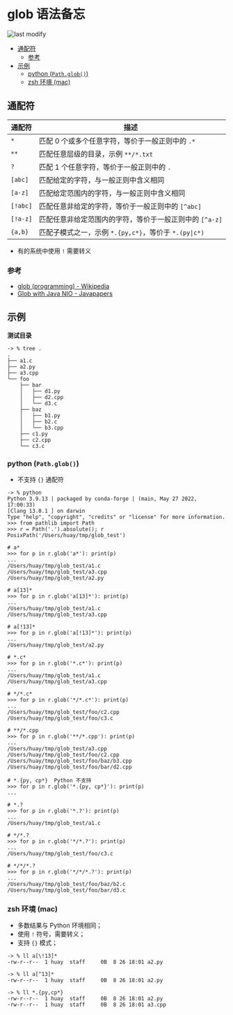 glob 语法备忘
===
<!--START_SECTION:badge-->

![last modify](https://img.shields.io/static/v1?label=last%20modify&message=2022-08-26%2018:58:06&color=yellowgreen&style=flat-square)

<!--END_SECTION:badge-->

<!-- TOC -->
- [通配符](#通配符)
    - [参考](#参考)
- [示例](#示例)
    - [python (`Path.glob()`)](#python-pathglob)
    - [zsh 环境 (mac)](#zsh-环境-mac)
<!-- TOC -->


## 通配符

通配符 | 描述
---------|----------
 `*` | 匹配 0 个或多个任意字符，等价于一般正则中的 `.*`
 `**` | 匹配任意层级的目录，示例 `**/*.txt`
 `?` | 匹配 1 个任意字符，等价于一般正则中的 `.`
 `[abc]` | 匹配给定的字符，与一般正则中含义相同
 `[a-z]` | 匹配给定范围内的字符，与一般正则中含义相同
 `[!abc]` | 匹配任意非给定的字符，等价于一般正则中的 `[^abc]`
 `[!a-z]` | 匹配任意非给定范围内的字符，等价于一般正则中的 `[^a-z]`
 `{a,b}` | 匹配子模式之一，示例 `*.{py,c*}`，等价于 `*.(py\|c*)`

- 有的系统中使用 `!` 需要转义

### 参考
- [glob (programming) - Wikipedia](https://en.wikipedia.org/wiki/Glob_(programming))
- [Glob with Java NIO - Javapapers](https://javapapers.com/java/glob-with-java-nio/)

## 示例

**测试目录**
```shell
-> % tree .
.
├── a1.c
├── a2.py
├── a3.cpp
└── foo
    ├── bar
    │   ├── d1.py
    │   ├── d2.cpp
    │   └── d3.c
    ├── baz
    │   ├── b1.py
    │   ├── b2.c
    │   └── b3.cpp
    ├── c1.py
    ├── c2.cpp
    └── c3.c
```

### python (`Path.glob()`)

- 不支持 `{}` 通配符

```shell
-> % python
Python 3.9.13 | packaged by conda-forge | (main, May 27 2022, 17:00:33) 
[Clang 13.0.1 ] on darwin
Type "help", "copyright", "credits" or "license" for more information.
>>> from pathlib import Path
>>> r = Path('.').absolute(); r
PosixPath('/Users/huay/tmp/glob_test')

# a*
>>> for p in r.glob('a*'): print(p)
... 
/Users/huay/tmp/glob_test/a1.c
/Users/huay/tmp/glob_test/a3.cpp
/Users/huay/tmp/glob_test/a2.py

# a[13]*
>>> for p in r.glob('a[13]*'): print(p)
... 
/Users/huay/tmp/glob_test/a1.c
/Users/huay/tmp/glob_test/a3.cpp

# a[!13]*
>>> for p in r.glob('a[!13]*'): print(p)
... 
/Users/huay/tmp/glob_test/a2.py

# *.c*
>>> for p in r.glob('*.c*'): print(p)
... 
/Users/huay/tmp/glob_test/a1.c
/Users/huay/tmp/glob_test/a3.cpp

# */*.c*
>>> for p in r.glob('*/*.c*'): print(p)
... 
/Users/huay/tmp/glob_test/foo/c2.cpp
/Users/huay/tmp/glob_test/foo/c3.c

# **/*.cpp
>>> for p in r.glob('**/*.cpp'): print(p)
... 
/Users/huay/tmp/glob_test/a3.cpp
/Users/huay/tmp/glob_test/foo/c2.cpp
/Users/huay/tmp/glob_test/foo/baz/b3.cpp
/Users/huay/tmp/glob_test/foo/bar/d2.cpp

# *.{py, cp*}  Python 不支持
>>> for p in r.glob('*.{py, cp*}'): print(p)
... 

# *.?
>>> for p in r.glob('*.?'): print(p)
... 
/Users/huay/tmp/glob_test/a1.c

# */*.?
>>> for p in r.glob('*/*.?'): print(p)
... 
/Users/huay/tmp/glob_test/foo/c3.c

# */*/*.?
>>> for p in r.glob('*/*/*.?'): print(p)
... 
/Users/huay/tmp/glob_test/foo/baz/b2.c
/Users/huay/tmp/glob_test/foo/bar/d3.c
```

### zsh 环境 (mac)
- 多数结果与 Python 环境相同；
- 使用 `!` 符号，需要转义；
- 支持 `{}` 模式；
```shell
-> % ll a[\!13]*
-rw-r--r--  1 huay  staff     0B  8 26 18:01 a2.py

-> % ll a[^13]*   
-rw-r--r--  1 huay  staff     0B  8 26 18:01 a2.py

-> % ll *.{py,cp*}
-rw-r--r--  1 huay  staff     0B  8 26 18:01 a2.py
-rw-r--r--  1 huay  staff     0B  8 26 18:01 a3.cpp
```
